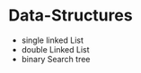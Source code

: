 # Data-Structures
<ul>
  <li> single linked List
  <li> double Linked List
  <li> binary Search tree
</ul>
